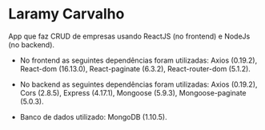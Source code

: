 # Laramy Carvalho

App que faz CRUD de empresas usando ReactJS (no frontend) e NodeJs (no backend).

- No frontend as seguintes dependências foram utilizadas: Axios (0.19.2), React-dom (16.13.0), React-paginate (6.3.2), React-router-dom (5.1.2).

- No backend as seguintes dependências foram utilizadas: Axios (0.19.2), Cors (2.8.5), Express (4.17.1), Mongoose (5.9.3), Mongoose-paginate (5.0.3).

- Banco de dados utilizado: MongoDB (1.10.5).
